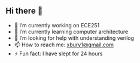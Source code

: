 ## Hi there 👋

- 🔭 I’m currently working on ECE251
- 🌱 I’m currently learning computer architecture
- 🤔 I’m looking for help with understanding verilog
- 📫 How to reach me: xbury1@gmail.com
- ⚡ Fun fact: I have slept for 24 hours
